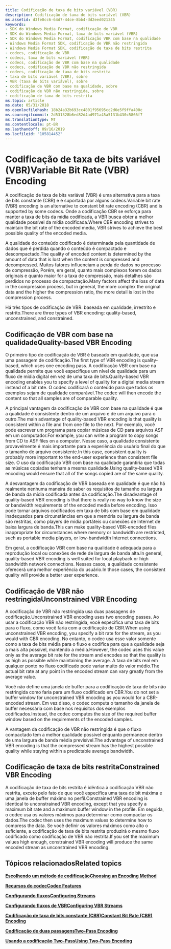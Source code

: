 ```yaml
---
title: Codificação de taxa de bits variável (VBR)
description: Codificação de taxa de bits variável (VBR)
ms.assetid: d3fe0cc6-64d7-44ce-8bb4-dd2eed021345
keywords:
- SDK do Windows Media Format, codificação de VBR
- SDK do Windows Media Format, taxa de bits variável (VBR)
- SDK do Windows Media Format, codificação VBR com base na qualidade
- Windows Media Format SDK, codificação de VBR não restringida
- Windows Media Format SDK, codificação de taxa de bits restrita
- codecs, codificação de VBR
- codecs, taxa de bits variável (VBR)
- codecs, codificação de VBR com base na qualidade
- codecs, codificação de VBR não restringida
- codecs, codificação de taxa de bits restrita
- taxa de bits variável (VBR), sobre
- VBR (taxa de bits variável), sobre
- codificação de VBR com base na qualidade, sobre
- codificação de VBR não restringida, sobre
- codificação de taxa de bits restrita
ms.topic: article
ms.date: 05/31/2018
ms.openlocfilehash: 18b24a32b693cc4801f95695cc2d6e5f9ffa400c
ms.sourcegitcommit: 2d531328b6ed82d4ad971a45a5131b430c5866f7
ms.translationtype: MT
ms.contentlocale: pt-BR
ms.lasthandoff: 09/16/2019
ms.locfileid: "105814452"
---
```

# <a name="variable-bit-rate-vbr-encoding"></a><span data-ttu-id="2d21d-118">Codificação de taxa de bits variável (VBR)</span><span class="sxs-lookup"><span data-stu-id="2d21d-118">Variable Bit Rate (VBR) Encoding</span></span>

<span data-ttu-id="2d21d-119">A codificação de taxa de bits variável (VBR) é uma alternativa para a taxa de bits constante (CBR) e é suportada por alguns codecs.</span><span class="sxs-lookup"><span data-stu-id="2d21d-119">Variable bit rate (VBR) encoding is an alternative to constant bit rate encoding (CBR) and is supported by some codecs.</span></span> <span data-ttu-id="2d21d-120">Onde a codificação CBR se esforça para manter a taxa de bits da mídia codificada, a VBR busca obter a melhor qualidade possível da mídia codificada.</span><span class="sxs-lookup"><span data-stu-id="2d21d-120">Where CBR encoding strives to maintain the bit rate of the encoded media, VBR strives to achieve the best possible quality of the encoded media.</span></span>

<span data-ttu-id="2d21d-121">A qualidade do conteúdo codificado é determinada pela quantidade de dados que é perdida quando o conteúdo é compactado e descompactado.</span><span class="sxs-lookup"><span data-stu-id="2d21d-121">The quality of encoded content is determined by the amount of data that is lost when the content is compressed and decompressed.</span></span> <span data-ttu-id="2d21d-122">Muitos fatores influenciam a perda de dados no processo de compressão, Porém, em geral, quanto mais complexos forem os dados originais e quanto maior for a taxa de compressão, mais detalhes são perdidos no processo de compactação.</span><span class="sxs-lookup"><span data-stu-id="2d21d-122">Many factors affect the loss of data in the compression process, but in general, the more complex the original data and the higher the compression ratio, the more detail is lost in the compression process.</span></span>

<span data-ttu-id="2d21d-123">Há três tipos de codificação de VBR: baseada em qualidade, irrestrito e restrito.</span><span class="sxs-lookup"><span data-stu-id="2d21d-123">There are three types of VBR encoding: quality-based, unconstrained, and constrained.</span></span>

## <a name="quality-based-vbr-encoding"></a><span data-ttu-id="2d21d-124">Codificação de VBR com base na qualidade</span><span class="sxs-lookup"><span data-stu-id="2d21d-124">Quality-based VBR Encoding</span></span>

<span data-ttu-id="2d21d-125">O primeiro tipo de codificação de VBR é baseado em qualidade, que usa uma passagem de codificação.</span><span class="sxs-lookup"><span data-stu-id="2d21d-125">The first type of VBR encoding is quality-based, which uses one encoding pass.</span></span> <span data-ttu-id="2d21d-126">A codificação VBR com base na qualidade permite que você especifique um nível de qualidade para um fluxo de mídia digital em vez de uma taxa de bits.</span><span class="sxs-lookup"><span data-stu-id="2d21d-126">Quality-based VBR encoding enables you to specify a level of quality for a digital media stream instead of a bit rate.</span></span> <span data-ttu-id="2d21d-127">O codec codificará o conteúdo para que todos os exemplos sejam de qualidade comparável.</span><span class="sxs-lookup"><span data-stu-id="2d21d-127">The codec will then encode the content so that all samples are of comparable quality.</span></span>

<span data-ttu-id="2d21d-128">A principal vantagem da codificação de VBR com base na qualidade é que a qualidade é consistente dentro de um arquivo e de um arquivo para o outro.</span><span class="sxs-lookup"><span data-stu-id="2d21d-128">The main advantage of quality-based VBR encoding is that quality is consistent within a file and from one file to the next.</span></span> <span data-ttu-id="2d21d-129">Por exemplo, você pode escrever um programa para copiar músicas de CD para arquivos ASF em um computador.</span><span class="sxs-lookup"><span data-stu-id="2d21d-129">For example, you can write a program to copy songs from CD to ASF files on a computer.</span></span> <span data-ttu-id="2d21d-130">Nesse caso, a qualidade consistente provavelmente é mais importante para a experiência do usuário final do que o tamanho de arquivo consistente.</span><span class="sxs-lookup"><span data-stu-id="2d21d-130">In this case, consistent quality is probably more important to the end-user experience than consistent file size.</span></span> <span data-ttu-id="2d21d-131">O uso da codificação VBR com base na qualidade garantiria que todas as músicas copiadas tenham a mesma qualidade.</span><span class="sxs-lookup"><span data-stu-id="2d21d-131">Using quality-based VBR encoding would ensure that all of the songs copied are of the same quality.</span></span>

<span data-ttu-id="2d21d-132">A desvantagem da codificação de VBR baseada em qualidade é que não há realmente nenhuma maneira de saber os requisitos de tamanho ou largura de banda da mídia codificada antes da codificação.</span><span class="sxs-lookup"><span data-stu-id="2d21d-132">The disadvantage of quality-based VBR encoding is that there is really no way to know the size or bandwidth requirements of the encoded media before encoding.</span></span> <span data-ttu-id="2d21d-133">Isso pode tornar arquivos codificados em taxa de bits com base em qualidade inadequados para circunstâncias em que a memória ou largura de banda são restritas, como players de mídia portáteis ou conexões de Internet de baixa largura de banda.</span><span class="sxs-lookup"><span data-stu-id="2d21d-133">This can make quality-based VBR-encoded files inappropriate for circumstances where memory or bandwidth are restricted, such as portable media players, or low-bandwidth Internet connections.</span></span>

<span data-ttu-id="2d21d-134">Em geral, a codificação VBR com base na qualidade é adequada para a reprodução local ou conexões de rede de largura de banda alta.</span><span class="sxs-lookup"><span data-stu-id="2d21d-134">In general, quality-based VBR encoding is well suited for local playback or high bandwidth network connections.</span></span> <span data-ttu-id="2d21d-135">Nesses casos, a qualidade consistente oferecerá uma melhor experiência do usuário.</span><span class="sxs-lookup"><span data-stu-id="2d21d-135">In those cases, the consistent quality will provide a better user experience.</span></span>

## <a name="unconstrained-vbr-encoding"></a><span data-ttu-id="2d21d-136">Codificação de VBR não restringida</span><span class="sxs-lookup"><span data-stu-id="2d21d-136">Unconstrained VBR Encoding</span></span>

<span data-ttu-id="2d21d-137">A codificação de VBR não restringida usa duas passagens de codificação.</span><span class="sxs-lookup"><span data-stu-id="2d21d-137">Unconstrained VBR encoding uses two encoding passes.</span></span> <span data-ttu-id="2d21d-138">Ao usar a codificação VBR não restringida, você especifica uma taxa de bits para o fluxo, como você faria com a codificação de CBR.</span><span class="sxs-lookup"><span data-stu-id="2d21d-138">When using unconstrained VBR encoding, you specify a bit rate for the stream, as you would with CBR encoding.</span></span> <span data-ttu-id="2d21d-139">No entanto, o codec usa esse valor somente como a taxa de bits média para o fluxo e codifica para que a qualidade seja a mais alta possível, mantendo a média.</span><span class="sxs-lookup"><span data-stu-id="2d21d-139">However, the codec uses this value only as the average bit rate for the stream and encodes so that the quality is as high as possible while maintaining the average.</span></span> <span data-ttu-id="2d21d-140">A taxa de bits real em qualquer ponto no fluxo codificado pode variar muito do valor médio.</span><span class="sxs-lookup"><span data-stu-id="2d21d-140">The actual bit rate at any point in the encoded stream can vary greatly from the average value.</span></span>

<span data-ttu-id="2d21d-141">Você não define uma janela de buffer para a codificação de taxa de bits não restringida como faria para um fluxo codificado em CBR.</span><span class="sxs-lookup"><span data-stu-id="2d21d-141">You do not set a buffer window for unconstrained VBR encoding as you would for a CBR-encoded stream.</span></span> <span data-ttu-id="2d21d-142">Em vez disso, o codec computa o tamanho da janela de buffer necessária com base nos requisitos dos exemplos codificados.</span><span class="sxs-lookup"><span data-stu-id="2d21d-142">Instead, the codec computes the size of the required buffer window based on the requirements of the encoded samples.</span></span>

<span data-ttu-id="2d21d-143">A vantagem da codificação de VBR não restringida é que o fluxo compactado tem a melhor qualidade possível enquanto permanece dentro de uma largura de banda média previsível.</span><span class="sxs-lookup"><span data-stu-id="2d21d-143">The advantage of unconstrained VBR encoding is that the compressed stream has the highest possible quality while staying within a predictable average bandwidth.</span></span>

## <a name="constrained-vbr-encoding"></a><span data-ttu-id="2d21d-144">Codificação de taxa de bits restrita</span><span class="sxs-lookup"><span data-stu-id="2d21d-144">Constrained VBR Encoding</span></span>

<span data-ttu-id="2d21d-145">A codificação de taxa de bits restrita é idêntica à codificação VBR não restrita, exceto pelo fato de que você especifica uma taxa de bit máxima e uma janela de buffer máximo no perfil.</span><span class="sxs-lookup"><span data-stu-id="2d21d-145">Constrained VBR encoding is identical to unconstrained VBR encoding, except that you specify a maximum bit rate and a maximum buffer window in the profile.</span></span> <span data-ttu-id="2d21d-146">Em seguida, o codec usa os valores máximos para determinar como compactar os dados.</span><span class="sxs-lookup"><span data-stu-id="2d21d-146">The codec then uses the maximum values to determine how to compress the data.</span></span> <span data-ttu-id="2d21d-147">Se você definir os valores máximos como alto o suficiente, a codificação de taxa de bits restrita produzirá o mesmo fluxo codificado como codificação de VBR não restrita.</span><span class="sxs-lookup"><span data-stu-id="2d21d-147">If you set the maximum values high enough, constrained VBR encoding will produce the same encoded stream as unconstrained VBR encoding.</span></span>

## <a name="related-topics"></a><span data-ttu-id="2d21d-148">Tópicos relacionados</span><span class="sxs-lookup"><span data-stu-id="2d21d-148">Related topics</span></span>

<dl> <dt>

[<span data-ttu-id="2d21d-149">**Escolhendo um método de codificação**</span><span class="sxs-lookup"><span data-stu-id="2d21d-149">**Choosing an Encoding Method**</span></span>](choosing-an-encoding-method.md)
</dt> <dt>

[<span data-ttu-id="2d21d-150">**Recursos do codec**</span><span class="sxs-lookup"><span data-stu-id="2d21d-150">**Codec Features**</span></span>](codec-features.md)
</dt> <dt>

[<span data-ttu-id="2d21d-151">**Configurando fluxos**</span><span class="sxs-lookup"><span data-stu-id="2d21d-151">**Configuring Streams**</span></span>](configuring-streams.md)
</dt> <dt>

[<span data-ttu-id="2d21d-152">**Configurando fluxos de VBR**</span><span class="sxs-lookup"><span data-stu-id="2d21d-152">**Configuring VBR Streams**</span></span>](configuring-vbr-streams.md)
</dt> <dt>

[<span data-ttu-id="2d21d-153">**Codificação de taxa de bits constante (CBR)**</span><span class="sxs-lookup"><span data-stu-id="2d21d-153">**Constant Bit Rate (CBR) Encoding**</span></span>](constant-bit-rate--cbr--encoding.md)
</dt> <dt>

[<span data-ttu-id="2d21d-154">**Codificação de duas passagens**</span><span class="sxs-lookup"><span data-stu-id="2d21d-154">**Two-Pass Encoding**</span></span>](two-pass-encoding.md)
</dt> <dt>

[<span data-ttu-id="2d21d-155">**Usando a codificação Two-Pass**</span><span class="sxs-lookup"><span data-stu-id="2d21d-155">**Using Two-Pass Encoding**</span></span>](using-two-pass-encoding.md)
</dt> </dl>

 

 




